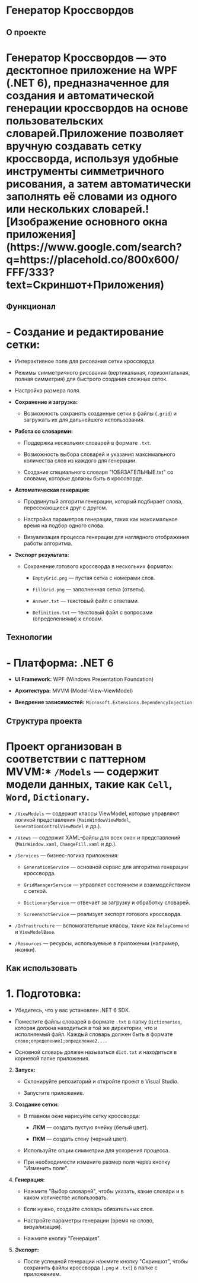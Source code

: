 # Генератор Кроссвордов

## О проекте

# **Генератор Кроссвордов** — это десктопное приложение на WPF (.NET 6), предназначенное для создания и автоматической генерации кроссвордов на основе пользовательских словарей.Приложение позволяет вручную создавать сетку кроссворда, используя удобные инструменты симметричного рисования, а затем автоматически заполнять её словами из одного или нескольких словарей.!\[Изображение основного окна приложения]\(https\://www\.google.com/search?q=https\://placehold.co/800x600/ FFF/333?text=Скриншот+Приложения)

## Функционал

# - **Создание и редактирование сетки:**

  - Интерактивное поле для рисования сетки кроссворда.

  - Режимы симметричного рисования (вертикальная, горизонтальная, полная симметрия) для быстрого создания сложных сеток.

  - Настройка размера поля.

- **Сохранение и загрузка:**

  - Возможность сохранять созданные сетки в файлы (`.grid`) и загружать их для дальнейшего использования.

- **Работа со словарями:**

  - Поддержка нескольких словарей в формате `.txt`.

  - Возможность выбора словарей и указания максимального количества слов из каждого для генерации.

  - Создание специального словаря "!ОБЯЗАТЕЛЬНЫЕ.txt" со словами, которые должны быть в кроссворде.

- **Автоматическая генерация:**

  - Продвинутый алгоритм генерации, который подбирает слова, пересекающиеся друг с другом.

  - Настройка параметров генерации, таких как максимальное время на подбор одного слова.

  - Визуализация процесса генерации для наглядного отображения работы алгоритма.

- **Экспорт результата:**

  - Сохранение готового кроссворда в нескольких форматах:

    - `EmptyGrid.png` — пустая сетка с номерами слов.

    - `FillGrid.png` — заполненная сетка (ответы).

    - `Answer.txt` — текстовый файл с ответами.

    - `Definition.txt` — текстовый файл с вопросами (определениями) к словам.

## Технологии

# - **Платформа:** .NET 6

- **UI Framework:** WPF (Windows Presentation Foundation)

- **Архитектура:** MVVM (Model-View-ViewModel)

- **Внедрение зависимостей:** `Microsoft.Extensions.DependencyInjection`

## Структура проекта

# Проект организован в соответствии с паттерном MVVM:* `/Models` — содержит модели данных, такие как `Cell`, `Word`, `Dictionary`.

* `/ViewModels` — содержит классы ViewModel, которые управляют логикой представления (`MainWindowViewModel`, `GenerationControlViewModel` и др.).

* `/Views` — содержит XAML-файлы для всех окон и представлений (`MainWindow.xaml`, `ChangeFill.xaml` и др.).

* `/Services` — бизнес-логика приложения:

  - `GenerationService` — основной сервис для алгоритма генерации кроссворда.

  - `GridManagerService` — управляет состоянием и взаимодействием с сеткой.

  - `DictionaryService` — отвечает за загрузку и обработку словарей.

  - `ScreenshotService` — реализует экспорт готового кроссворда.

* `/Infrastructure` — вспомогательные классы, такие как `RelayCommand` и `ViewModelBase`.

* `/Resources` — ресурсы, используемые в приложении (например, иконки).

## Как использовать

# 1. **Подготовка:**

   - Убедитесь, что у вас установлен .NET 6 SDK.

   - Поместите файлы словарей в формате `.txt` в папку `Dictionaries`, которая должна находиться в той же директории, что и исполняемый файл. Каждый словарь должен быть в формате `слово;определение1;определение2...`.

   - Основной словарь должен называться `dict.txt` и находиться в корневой папке приложения.

2. **Запуск:**

   - Склонируйте репозиторий и откройте проект в Visual Studio.

   - Запустите приложение.

3. **Создание сетки:**

   - В главном окне нарисуйте сетку кроссворда:

     - **ЛКМ** — создать пустую ячейку (белый цвет).

     - **ПКМ** — создать стену (черный цвет).

   - Используйте опции симметрии для ускорения процесса.

   - При необходимости измените размер поля через кнопку "Изменить поле".

4. **Генерация:**

   - Нажмите "Выбор словарей", чтобы указать, какие словари и в каком количестве использовать.

   - Если нужно, создайте словарь обязательных слов.

   - Настройте параметры генерации (время на слово, визуализация).

   - Нажмите кнопку "Генерация".

5. **Экспорт:**

   - После успешной генерации нажмите кнопку "Скриншот", чтобы сохранить файлы кроссворда (`.png` и `.txt`) в папке с приложением.
